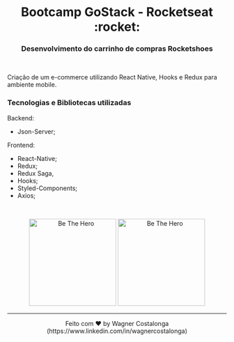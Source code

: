<h1 align="center">Bootcamp GoStack - Rocketseat :rocket:</h1>

<h3 align="center">Desenvolvimento do carrinho de compras Rocketshoes</h3>

<br />
<p>Criação de um e-commerce utilizando React Native, Hooks e Redux para ambiente mobile.</p>

### **Tecnologias e Bibliotecas utilizadas**

Backend:

- Json-Server;

Frontend:

- React-Native;
- Redux;
- Redux Saga,
- Hooks;
- Styled-Components;
- Axios;

<br />

<p align="center">
  <img alt="Be The Hero" src="https://i.ibb.co/0BKWQvC/rs01.gif" width="200px" />
  <img alt="Be The Hero" src="https://i.ibb.co/PhX8bWT/rs02.gif" width="200px" />
</p>

---
<p align="center">Feito com ♥ by Wagner Costalonga (https://www.linkedin.com/in/wagnercostalonga)</p>
